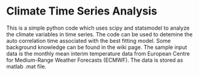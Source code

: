 # Climate Time Series Analysis
This is a simple python code which uses scipy and statsmodel to analyze the climate variables in time series. The code can be used to detemine the auto correlation time associated with the best fitting model. Some background knowledge can be found in the wiki page. The sample input data is the monthly mean interim temperature data from European Centre for Medium-Range Weather Forecasts (ECMWF). The data is stored as matlab .mat file.  

